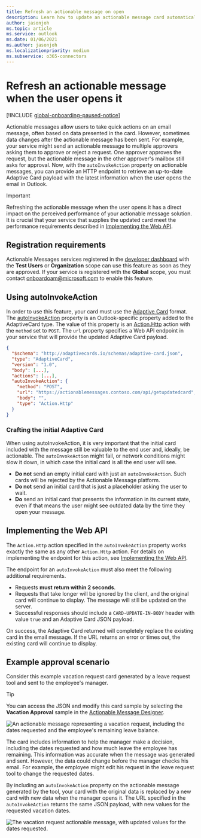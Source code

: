 ```yaml
---
title: Refresh an actionable message on open
description: Learn how to update an actionable message card automatically when the user opens it.
author: jasonjoh
ms.topic: article
ms.service: outlook
ms.date: 01/06/2021
ms.author: jasonjoh
ms.localizationpriority: medium
ms.subservice: o365-connectors
---
```


# Refresh an actionable message when the user opens it

[!INCLUDE [global-onboarding-paused-notice](../includes/actionable-messages/global-onboarding-paused-notice.md)]

Actionable messages allow users to take quick actions on an email message, often based on data presented in the card. However, sometimes data changes after the actionable message has been sent. For example, your service might send an actionable message to multiple approvers asking them to approve or reject a request. One approver approves the request, but the actionable message in the other approver's mailbox still asks for approval. Now, with the `autoInvokeAction` property on actionable messages, you can provide an HTTP endpoint to retrieve an up-to-date Adaptive Card payload with the latest information when the user opens the email in Outlook.

> [!IMPORTANT]
> Refreshing the actionable message when the user opens it has a direct impact on the perceived performance of your actionable message solution. It is crucial that your service that supplies the updated card meet the performance requirements described in [Implementing the Web API](#implementing-the-web-api).

## Registration requirements

Actionable Messages services registered in the [developer dashboard](email-dev-dashboard.md) with the **Test Users** or **Organization** scope can use this feature as soon as they are approved. If your service is registered with the **Global** scope, you must contact [onboardoam@microsoft.com](mailto:onboardoam@microsoft.com) to enable this feature.

## Using autoInvokeAction

In order to use this feature, your card must use the [Adaptive Card](adaptive-card.md) format. The [autoInvokeAction](adaptive-card.md#additional-properties-on-the-adaptivecard-type) property is an Outlook-specific property added to the AdaptiveCard type. The value of this property is an [Action.Http](adaptive-card.md#actionhttp) action with the `method` set to `POST`. The `url` property specifies a Web API endpoint in your service that will provide the updated Adaptive Card payload.

```json
{
  "$schema": "http://adaptivecards.io/schemas/adaptive-card.json",
  "type": "AdaptiveCard",
  "version": "1.0",
  "body": [...],
  "actions": [...],
  "autoInvokeAction": {
    "method": "POST",
    "url": "https://actionablemessages.contoso.com/api/getupdatedcard",
    "body": "",
    "type": "Action.Http"
  }
}
```

### Crafting the initial Adaptive Card

When using autoInvokeAction, it is very important that the initial card included with the message still be valuable to the end user and, ideally, be actionable. The `autoInvokeAction` might fail, or network conditions might slow it down, in which case the initial card is all the end user will see.

- **Do not** send an empty initial card with just an `autoInvokeAction`. Such cards will be rejected by the Actionable Message platform.
- **Do not** send an initial card that is just a placeholder asking the user to wait.
- **Do** send an initial card that presents the information in its current state, even if that means the user might see outdated data by the time they open your message.

## Implementing the Web API

The `Action.Http` action specified in the `autoInvokeAction` property works exactly the same as any other `Action.Http` action. For details on implementing the endpoint for this action, see [Implementing the Web API](adaptive-card.md#implementing-the-web-api).

The endpoint for an `autoInvokeAction` must also meet the following additional requirements.

- Requests **must return within 2 seconds**.
- Requests that take longer will be ignored by the client, and the original card will continue to display. The message will still be updated on the server.
- Successful responses should include a `CARD-UPDATE-IN-BODY` header with value `true` and an Adaptive Card JSON payload.

On success, the Adaptive Card returned will completely replace the existing card in the email message. If the URL returns an error or times out, the existing card will continue to display.

## Example approval scenario

Consider this example vacation request card generated by a leave request tool and sent to the employee's manager.

> [!TIP]
> You can access the JSON and modify this card sample by selecting the **Vacation Approval** sample in the [Actionable Message Designer](https://amdesigner.azurewebsites.net/).

![An actionable message representing a vacation request, including the dates requested and the employee's remaining leave balance.](images/vacation-request-card.png)

The card includes information to help the manager make a decision, including the dates requested and how much leave the employee has remaining. This information was accurate when the message was generated and sent. However, the data could change before the manager checks his email. For example, the employee might edit his request in the leave request tool to change the requested dates.

By including an `autoInvokeAction` property on the actionable message generated by the tool, your card with the original data is replaced by a new card with new data when the manager opens it. The URL specified in the `autoInvokeAction` returns the same JSON payload, with new values for the requested vacation dates.

![The vacation request actionable message, with updated values for the dates requested.](images/vacation-request-card-updated.png)
